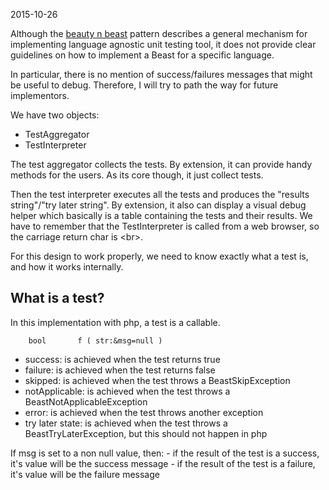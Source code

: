 2015-10-26



Although the [beauty n beast](https://github.com/lingtalfi/Dreamer/blob/master/UnitTesting/BeautyNBeast/pattern.beautyNBeast.eng.md) pattern describes a general mechanism for implementing language agnostic unit testing tool,
it does not provide clear guidelines on how to implement a Beast for a specific language.


In particular, there is no mention of success/failures messages that might be useful to debug.
Therefore, I will try to path the way for future implementors.


We have two objects:


- TestAggregator
- TestInterpreter


The test aggregator collects the tests.
By extension, it can provide handy methods for the users.
As its core though, it just collect tests.

Then the test interpreter executes all the tests and produces the "results string"/"try later string".
By extension, it also can display a visual debug helper which basically is a table containing the tests and their results.
We have to remember that the TestInterpreter is called from a web browser, so the carriage return char is \<br>.
 
 
 

For this design to work properly, we need to know exactly what a test is, and
how it works internally.



What is a test?
------------------

In this implementation with php, a test is a callable.



        bool       f ( str:&msg=null )
        
- success: is achieved when the test returns true
- failure: is achieved when the test returns false
- skipped: is achieved when the test throws a BeastSkipException
- notApplicable: is achieved when the test throws a BeastNotApplicableException
- error: is achieved when the test throws another exception
- try later state: is achieved when the test throws a BeastTryLaterException, but this should not happen in php

If msg is set to a non null value, then:
    - if the result of the test is a success, it's value will be the success message
    - if the result of the test is a failure, it's value will be the failure message




